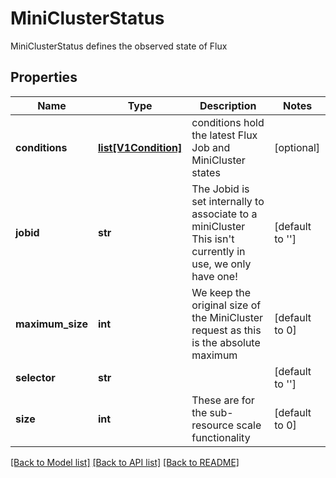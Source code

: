 # MiniClusterStatus

MiniClusterStatus defines the observed state of Flux

## Properties
Name | Type | Description | Notes
------------ | ------------- | ------------- | -------------
**conditions** | [**list[V1Condition]**](V1Condition.md) | conditions hold the latest Flux Job and MiniCluster states | [optional] 
**jobid** | **str** | The Jobid is set internally to associate to a miniCluster This isn&#39;t currently in use, we only have one! | [default to '']
**maximum_size** | **int** | We keep the original size of the MiniCluster request as this is the absolute maximum | [default to 0]
**selector** | **str** |  | [default to '']
**size** | **int** | These are for the sub-resource scale functionality | [default to 0]

[[Back to Model list]](../README.md#documentation-for-models) [[Back to API list]](../README.md#documentation-for-api-endpoints) [[Back to README]](../README.md)


